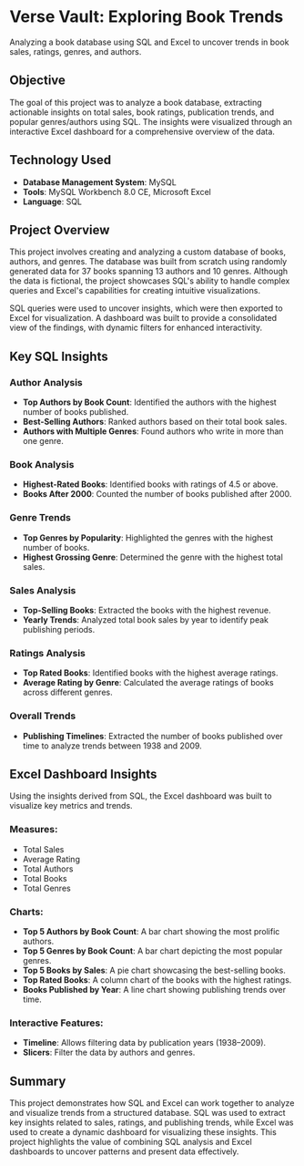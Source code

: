 # Verse Vault: Exploring Book Trends
Analyzing a book database using SQL and Excel to uncover trends in book sales, ratings, genres, and authors.

## Objective
The goal of this project was to analyze a book database, extracting actionable insights on total sales, book ratings, publication trends, and popular genres/authors using SQL. The insights were visualized through an interactive Excel dashboard for a comprehensive overview of the data.

## Technology Used
- **Database Management System**: MySQL
- **Tools**: MySQL Workbench 8.0 CE, Microsoft Excel
- **Language**: SQL

## Project Overview
This project involves creating and analyzing a custom database of books, authors, and genres. The database was built from scratch using randomly generated data for 37 books spanning 13 authors and 10 genres. Although the data is fictional, the project showcases SQL's ability to handle complex queries and Excel's capabilities for creating intuitive visualizations.

SQL queries were used to uncover insights, which were then exported to Excel for visualization. A dashboard was built to provide a consolidated view of the findings, with dynamic filters for enhanced interactivity.

## Key SQL Insights

### Author Analysis
- **Top Authors by Book Count**: Identified the authors with the highest number of books published.
- **Best-Selling Authors**: Ranked authors based on their total book sales.
- **Authors with Multiple Genres**: Found authors who write in more than one genre.

### Book Analysis
- **Highest-Rated Books**: Identified books with ratings of 4.5 or above.
- **Books After 2000**: Counted the number of books published after 2000.

### Genre Trends
- **Top Genres by Popularity**: Highlighted the genres with the highest number of books.
- **Highest Grossing Genre**: Determined the genre with the highest total sales.

### Sales Analysis
- **Top-Selling Books**: Extracted the books with the highest revenue.
- **Yearly Trends**: Analyzed total book sales by year to identify peak publishing periods.

### Ratings Analysis
- **Top Rated Books**: Identified books with the highest average ratings.
- **Average Rating by Genre**: Calculated the average ratings of books across different genres.

### Overall Trends
- **Publishing Timelines**: Extracted the number of books published over time to analyze trends between 1938 and 2009.

## Excel Dashboard Insights
Using the insights derived from SQL, the Excel dashboard was built to visualize key metrics and trends.

### Measures:
- Total Sales
- Average Rating
- Total Authors
- Total Books
- Total Genres

### Charts:
- **Top 5 Authors by Book Count**: A bar chart showing the most prolific authors.
- **Top 5 Genres by Book Count**: A bar chart depicting the most popular genres.
- **Top 5 Books by Sales**: A pie chart showcasing the best-selling books.
- **Top Rated Books**: A column chart of the books with the highest ratings.
- **Books Published by Year**: A line chart showing publishing trends over time.

### Interactive Features:
- **Timeline**: Allows filtering data by publication years (1938–2009).
- **Slicers**: Filter the data by authors and genres.

## Summary
This project demonstrates how SQL and Excel can work together to analyze and visualize trends from a structured database. SQL was used to extract key insights related to sales, ratings, and publishing trends, while Excel was used to create a dynamic dashboard for visualizing these insights. This project highlights the value of combining SQL analysis and Excel dashboards to uncover patterns and present data effectively.


